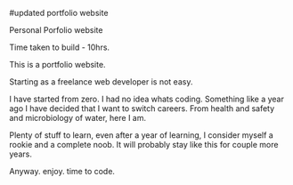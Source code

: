#updated portfolio website

Personal Porfolio website

Time taken to build - 10hrs.

This is a portfolio website.

Starting as a freelance web developer is not easy.

I have started from zero. I had no idea whats coding. Something like a year ago I have decided that I want to switch careers. From health and safety and microbiology of water, here I am.

Plenty of stuff to learn, even after a year of learning, I consider myself a rookie and a complete noob. It will probably stay like this for couple more years.

Anyway. enjoy. time to code.
